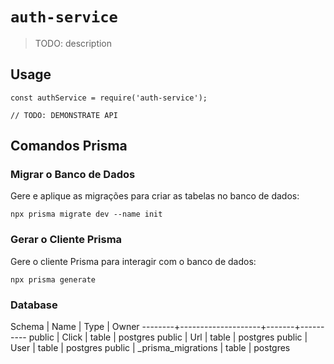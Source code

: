 # `auth-service`

> TODO: description

## Usage

```
const authService = require('auth-service');

// TODO: DEMONSTRATE API
```

## Comandos Prisma

### Migrar o Banco de Dados

Gere e aplique as migrações para criar as tabelas no banco de dados:

```
npx prisma migrate dev --name init
```

### Gerar o Cliente Prisma

Gere o cliente Prisma para interagir com o banco de dados:

```
npx prisma generate
```

### Database

Schema | Name | Type | Owner
--------+--------------------+-------+----------
public | Click | table | postgres
public | Url | table | postgres
public | User | table | postgres
public | \_prisma_migrations | table | postgres
